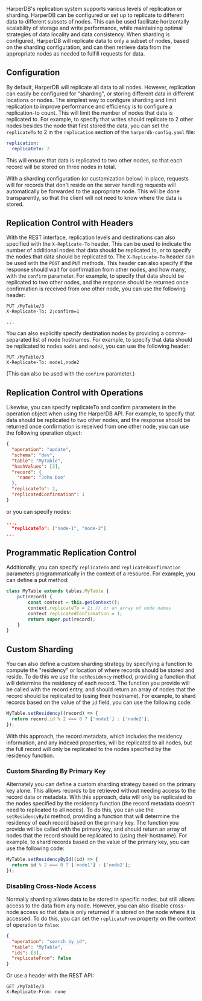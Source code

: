 HarperDB's replication system supports various levels of replication or sharding. HarperDB can be configured or set up to replicate to different data to different subsets of nodes. This can be used facilitate horizontally scalability of storage and write performance, while maintaining optimal strategies of data locality and data consistency. When sharding is configured, HarperDB will replicate data to only a subset of nodes, based on the sharding configuration, and can then retrieve data from the appropriate nodes as needed to fulfill requests for data.

## Configuration
By default, HarperDB will replicate all data to all nodes. However, replication can easily be configured for "sharding", or storing different data in different locations or nodes. The simplest way to configure sharding and limit replication to improve performance and efficiency is to configure a replication-to count. This will limit the number of nodes that data is replicated to. For example, to specify that writes should replicate to 2 other nodes besides the node that first stored the data, you can set the `replicateTo` to 2 in the `replication` section of the `harperdb-config.yaml` file:
```yaml
replication:
  replicateTo: 2
```
This will ensure that data is replicated to two other nodes, so that each record will be stored on three nodes in total.

With a sharding configuration (or customization below) in place, requests will for records that don't reside on the server handling requests will automatically be forwarded to the appropriate node. This will be done transparently, so that the client will not need to know where the data is stored.  

## Replication Control with Headers
With the REST interface, replication levels and destinations can also specified with the `X-Replicate-To` header. This can be used to indicate the number of additional nodes that data should be replicated to, or to specify the nodes that data should be replicated to. The `X-Replicate-To` header can be used with the `POST` and `PUT` methods. This header can also specify if the response should wait for confirmation from other nodes, and how many, with the `confirm` parameter. For example, to specify that data should be replicated to two other nodes, and the response should be returned once confirmation is received from one other node, you can use the following header:  
```http
PUT /MyTable/3
X-Replicate-To: 2;confirm=1

...
```

You can also explicitly specify destination nodes by providing a comma-separated list of node hostnames. For example, to specify that data should be replicated to nodes `node1` and `node2`, you can use the following header:
```http
PUT /MyTable/3
X-Replicate-To: node1,node2
```
(This can also be used with the `confirm` parameter.)

## Replication Control with Operations
Likewise, you can specify replicateTo and confirm parameters in the operation object when using the HarperDB API. For example, to specify that data should be replicated to two other nodes, and the response should be returned once confirmation is received from one other node, you can use the following operation object:
```json
{
  "operation": "update",
  "schema": "dev",
  "table": "MyTable",
  "hashValues": [3],
  "record": {
	"name": "John Doe"
  },
  "replicateTo": 2,
  "replicatedConfirmation": 1
}
```
or you can specify nodes:
```json
...,
  "replicateTo": ["node-1", "node-2"]
...
```
## Programmatic Replication Control
Additionally, you can specify `replicateTo` and `replicatedConfirmation` parameters programmatically in the context of a resource. For example, you can define a put method:
```javascript
class MyTable extends tables.MyTable {
	put(record) {
		const context = this.getContext();
		context.replicateTo = 2; // or an array of node names
		context.replicatedConfirmation = 1;
		return super.put(record);
	}
}
```

## Custom Sharding
You can also define a custom sharding strategy by specifying a function to compute the "residency" or location of where records should be stored and reside. To do this we use the `setResidency` method, providing a function that will determine the residency of each record. The function you provide will be called with the record entry, and should return an array of nodes that the record should be replicated to (using their hostname). For example, to shard records based on the value of the `id` field, you can use the following code: 
```javascript
MyTable.setResidency((record) => {
  return record.id % 2 === 0 ? ['node1'] : ['node2'];
});
```
With this approach, the record metadata, which includes the residency information, and any indexed properties, will be replicated to all nodes, but the full record will only be replicated to the nodes specified by the residency function. 

### Custom Sharding By Primary Key
Alternately you can define a custom sharding strategy based on the primary key alone. This allows records to be retrieved without needing access to the record data or metadata. With this approach, data will only be replicated to the nodes specified by the residency function (the record metadata doesn't need to replicated to all nodes). To do this, you can use the `setResidencyById` method, providing a function that will determine the residency of each record based on the primary key. The function you provide will be called with the primary key, and should return an array of nodes that the record should be replicated to (using their hostname). For example, to shard records based on the value of the primary key, you can use the following code: 

```javascript
MyTable.setResidencyById((id) => {
  return id % 2 === 0 ? ['node1'] : ['node2'];
});
```

### Disabling Cross-Node Access
Normally sharding allows data to be stored in specific nodes, but still allows access to the data from any node. However, you can also disable cross-node access so that data is only returned if is stored on the node where it is accessed. To do this, you can set the `replicateFrom` property on the context of operation to `false`: 
```json
{
  "operation": "search_by_id",
  "table": "MyTable",
  "ids": [3],
  "replicateFrom": false
}
```
Or use a header with the REST API:
```http
GET /MyTable/3
X-Replicate-From: none
```
